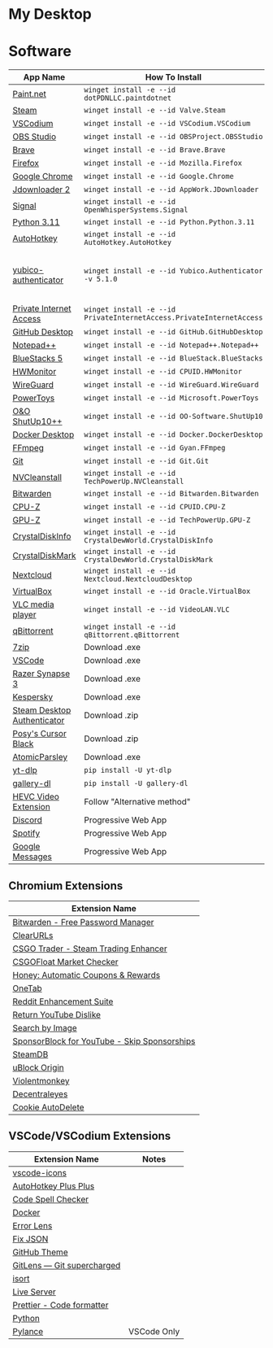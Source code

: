 # My Desktop

# Software

| App Name                                                                               | How To Install                                                       | Notes                                    |
| -------------------------------------------------------------------------------------- | -------------------------------------------------------------------- | ---------------------------------------- |
| [Paint.net](https://www.getpaint.net/)                                                 | `winget install -e --id dotPDNLLC.paintdotnet`                       |                                          |
| [Steam](https://store.steampowered.com/)                                               | `winget install -e --id Valve.Steam`                                 |                                          |
| [VSCodium](https://vscodium.com/)                                                      | `winget install -e --id VSCodium.VSCodium`                           |                                          |
| [OBS Studio](https://obsproject.com/)                                                  | `winget install -e --id OBSProject.OBSStudio`                        |                                          |
| [Brave](https://brave.com/)                                                            | `winget install -e --id Brave.Brave`                                 |                                          |
| [Firefox](https://www.mozilla.org/en-US/firefox/new/)                                  | `winget install -e --id Mozilla.Firefox`                             |                                          |
| [Google Chrome](https://www.google.com/chrome/)                                        | `winget install -e --id Google.Chrome`                               |                                          |
| [Jdownloader 2](https://jdownloader.org/jdownloader2)                                  | `winget install -e --id AppWork.JDownloader`                         |                                          |
| [Signal](https://signal.org/en/)                                                       | `winget install -e --id OpenWhisperSystems.Signal`                   |                                          |
| [Python 3.11](https://www.python.org/)                                                 | `winget install -e --id Python.Python.3.11`                          |                                          |
| [AutoHotkey](https://www.autohotkey.com/)                                              | `winget install -e --id AutoHotkey.AutoHotkey`                       |                                          |
| [yubico-authenticator](https://www.yubico.com/products/yubico-authenticator/)          | `winget install -e --id Yubico.Authenticator -v 5.1.0`               | Version 6.0.2 removed minimizing to tray |
| [Private Internet Access](https://www.privateinternetaccess.com/)                      | `winget install -e --id PrivateInternetAccess.PrivateInternetAccess` |                                          |
| [GitHub Desktop](https://desktop.github.com/)                                          | `winget install -e --id GitHub.GitHubDesktop`                        |                                          |
| [Notepad++](https://notepad-plus-plus.org/downloads/)                                  | `winget install -e --id Notepad++.Notepad++`                         |                                          |
| [BlueStacks 5](https://www.bluestacks.com/bluestacks-5.html)                           | `winget install -e --id BlueStack.BlueStacks`                        |                                          |
| [HWMonitor](https://www.cpuid.com/softwares/hwmonitor.html)                            | `winget install -e --id CPUID.HWMonitor`                             |                                          |
| [WireGuard](https://www.wireguard.com/)                                                | `winget install -e --id WireGuard.WireGuard`                         |                                          |
| [PowerToys](https://github.com/microsoft/PowerToys)                                    | `winget install -e --id Microsoft.PowerToys`                         |                                          |
| [O&O ShutUp10++](https://www.oo-software.com/en/shutup10)                              | `winget install -e --id OO-Software.ShutUp10`                        |                                          |
| [Docker Desktop](https://www.docker.com/products/docker-desktop/)                      | `winget install -e --id Docker.DockerDesktop`                        |                                          |
| [FFmpeg](https://ffmpeg.org/)                                                          | `winget install -e --id Gyan.FFmpeg`                                 |                                          |
| [Git](https://gitforwindows.org/)                                                      | `winget install -e --id Git.Git`                                     |                                          |
| [NVCleanstall](https://www.techpowerup.com/download/techpowerup-nvcleanstall/)         | `winget install -e --id TechPowerUp.NVCleanstall`                    |                                          |
| [Bitwarden](https://bitwarden.com/download/)                                           | `winget install -e --id Bitwarden.Bitwarden`                         |                                          |
| [CPU-Z](https://www.cpuid.com/softwares/cpu-z.html)                                    | `winget install -e --id CPUID.CPU-Z`                                 |                                          |
| [GPU-Z](https://www.techpowerup.com/gpuz/)                                             | `winget install -e --id TechPowerUp.GPU-Z`                           |                                          |
| [CrystalDiskInfo](https://crystalmark.info/en/software/crystaldiskinfo)                | `winget install -e --id CrystalDewWorld.CrystalDiskInfo`             |                                          |
| [CrystalDiskMark](https://crystalmark.info/en/software/crystaldiskmark/)               | `winget install -e --id CrystalDewWorld.CrystalDiskMark`             |                                          |
| [Nextcloud](https://nextcloud.com/)                                                    | `winget install -e --id Nextcloud.NextcloudDesktop`                  |                                          |
| [VirtualBox](https://www.virtualbox.org/)                                              | `winget install -e --id Oracle.VirtualBox`                           |                                          |
| [VLC media player](https://www.videolan.org/vlc/)                                      | `winget install -e --id VideoLAN.VLC`                                |                                          |
| [qBittorrent](https://www.qbittorrent.org/)                                            | `winget install -e --id qBittorrent.qBittorrent`                     |                                          |
| [7zip](https://www.7-zip.org/)                                                         | Download .exe                                                        |                                          |
| [VSCode](https://code.visualstudio.com/)                                               | Download .exe                                                        |                                          |
| [Razer Synapse 3](https://www.razer.com/eu-en/synapse-3)                               | Download .exe                                                        |                                          |
| [Kespersky](https://usa.kaspersky.com/)                                                | Download .exe                                                        |                                          |
| [Steam Desktop Authenticator](https://github.com/Jessecar96/SteamDesktopAuthenticator) | Download .zip                                                        |                                          |
| [Posy's Cursor Black](http://www.michieldb.nl/other/cursors/)                          | Download .zip                                                        |                                          |
| [AtomicParsley](https://atomicparsley.sourceforge.net/)                                | Download .exe                                                        |                                          |
| [yt-dlp](https://github.com/yt-dlp/yt-dlp)                                             | `pip install -U yt-dlp`                                              |                                          |
| [gallery-dl](https://github.com/mikf/gallery-dl)                                       | `pip install -U gallery-dl`                                          |                                          |
| [HEVC Video Extension](https://www.codecguide.com/media_foundation_codecs.htm)         | Follow "Alternative method"                                          |                                          |
| [Discord](https://discord.com/app)                                                     | Progressive Web App                                                  |                                          |
| [Spotify](https://open.spotify.com/)                                                   | Progressive Web App                                                  |                                          |
| [Google Messages](https://messages.google.com/)                                        | Progressive Web App                                                  |                                          |

## Chromium Extensions

| Extension Name                                                                                                                                            |
| --------------------------------------------------------------------------------------------------------------------------------------------------------- |
| [Bitwarden - Free Password Manager](https://chrome.google.com/webstore/detail/bitwarden-free-password-m/nngceckbapebfimnlniiiahkandclblb?hl=en)           |
| [ClearURLs](https://chrome.google.com/webstore/detail/clearurls/lckanjgmijmafbedllaakclkaicjfmnk?hl=en)                                                   |
| [CSGO Trader - Steam Trading Enhancer](https://chrome.google.com/webstore/detail/csgo-trader-steam-trading/kaibcgikagnkfgjnibflebpldakfhfih?hl=en)        |
| [CSGOFloat Market Checker](https://chrome.google.com/webstore/detail/csgofloat-market-checker/jjicbefpemnphinccgikpdaagjebbnhg?hl=en)                     |
| [Honey: Automatic Coupons & Rewards](https://chrome.google.com/webstore/detail/honey-automatic-coupons-r/bmnlcjabgnpnenekpadlanbbkooimhnj?hl=en)          |
| [OneTab](https://chrome.google.com/webstore/detail/onetab/chphlpgkkbolifaimnlloiipkdnihall?hl=en)                                                         |
| [Reddit Enhancement Suite](https://chrome.google.com/webstore/detail/reddit-enhancement-suite/kbmfpngjjgdllneeigpgjifpgocmfgmb?hl=en)                     |
| [Return YouTube Dislike](https://chrome.google.com/webstore/detail/return-youtube-dislike/gebbhagfogifgggkldgodflihgfeippi?hl=en)                         |
| [Search by Image](https://chrome.google.com/webstore/detail/search-by-image/cnojnbdhbhnkbcieeekonklommdnndci?hl=en)                                       |
| [SponsorBlock for YouTube - Skip Sponsorships](https://chrome.google.com/webstore/detail/sponsorblock-for-youtube/mnjggcdmjocbbbhaepdhchncahnbgone?hl=en) |
| [SteamDB](https://chrome.google.com/webstore/detail/steamdb/kdbmhfkmnlmbkgbabkdealhhbfhlmmon?hl=en)                                                       |
| [uBlock Origin](https://chrome.google.com/webstore/detail/ublock-origin/cjpalhdlnbpafiamejdnhcphjbkeiagm?hl=en)                                           |
| [Violentmonkey](https://chrome.google.com/webstore/detail/violentmonkey/jinjaccalgkegednnccohejagnlnfdag?hl=en)                                           |
| [Decentraleyes](https://chrome.google.com/webstore/detail/decentraleyes/ldpochfccmkkmhdbclfhpagapcfdljkj?hl=en)                                           |
| [Cookie AutoDelete](https://chrome.google.com/webstore/detail/cookie-autodelete/fhcgjolkccmbidfldomjliifgaodjagh?hl=en)                                   |

## VSCode/VSCodium Extensions

| Extension Name                                                                                                      | Notes       |
| ------------------------------------------------------------------------------------------------------------------- | ----------- |
| [vscode-icons](https://marketplace.visualstudio.com/items?itemName=vscode-icons-team.vscode-icons)                  |             |
| [AutoHotkey Plus Plus](https://marketplace.visualstudio.com/items?itemName=mark-wiemer.vscode-autohotkey-plus-plus) |             |
| [Code Spell Checker](https://marketplace.visualstudio.com/items?itemName=streetsidesoftware.code-spell-checker)     |             |
| [Docker](https://marketplace.visualstudio.com/items?itemName=ms-azuretools.vscode-docker)                           |             |
| [Error Lens](https://marketplace.visualstudio.com/items?itemName=usernamehw.errorlens)                              |             |
| [Fix JSON](https://marketplace.visualstudio.com/items?itemName=oliversturm.fix-json)                                |             |
| [GitHub Theme](https://marketplace.visualstudio.com/items?itemName=GitHub.github-vscode-theme)                      |             |
| [GitLens — Git supercharged](https://marketplace.visualstudio.com/items?itemName=eamodio.gitlens)                   |             |
| [isort](https://marketplace.visualstudio.com/items?itemName=ms-python.isort)                                        |             |
| [Live Server](https://marketplace.visualstudio.com/items?itemName=ritwickdey.LiveServer)                            |             |
| [Prettier - Code formatter](https://marketplace.visualstudio.com/items?itemName=esbenp.prettier-vscode)             |             |
| [Python](https://marketplace.visualstudio.com/items?itemName=ms-python.python)                                      |             |
| [Pylance ](https://marketplace.visualstudio.com/items?itemName=ms-python.vscode-pylance)                            | VSCode Only |
